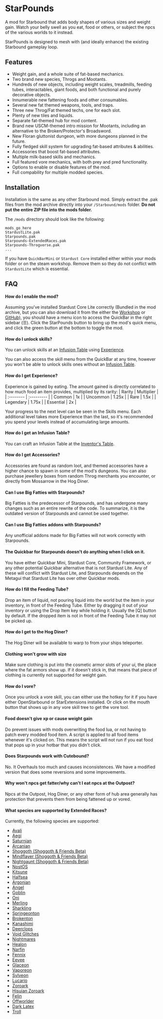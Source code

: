 
# StarPounds

A mod for Starbound that adds body shapes of various sizes and weight gain. Watch your belly swell as you eat, food or others, or subject the npcs of the various worlds to it instead.

StarPounds is designed to mesh with (and ideally enhance) the existing Starbound gameplay loop.


## Features

- Weight gain, and a whole suite of fat-based mechanics.
- Two brand new species, Throgs and Mootants.
- Hundreds of new objects, including weight scales, treadmills, feeding tubes, interactables, giant foods, and both functional and purely decorative objects.
- Innumerable new fattening foods and other consumables.
- Several new fat themed weapons, tools, and traps.
- Three new Throg/Fat themed techs, one for each slot.
- Plenty of new tiles and liquids.
- Separate fat-themed hub for mod content.
- Brand new USCM-themed intro mission for Mootants, including an alternative to the Broken/Protector's Broadsword.
- New Floran gluttonist dungeon, with more dungeons planned in the future.
- Fully fledged skill system for upgrading fat-based attributes & abilities.
- Accessories that boost fat-based attributes.
- Multiple milk-based skills and mechanics.
- Full featured vore mechanics, with both prey and pred functionality.
- Options to enable or disable features of the mod.
- Full compability for multiple modded species.


## Installation

Installation is the same as any other Starbound mod. Simply extract the .pak files from the mod archive directly into your `/Starbound/mods` folder. __Do not put the entire ZIP file into the mods folder.__

The `/mods` directory should look like the following:
```
mods_go_here
StardustLite.pak
Starpounds.pak
Starpounds-ExtendedRaces.pak
Starpounds-Throgverse.pak
...
```
If you have `QuickBarMini` or `Stardust Core` installed either within your mods folder or on the steam workshop. Remove them so they do not conflict with `StardustLite` which is essential.

## FAQ

#### How do I enable the mod?

Assuming you've installed Stardust Core Lite correctly (Bundled in the mod archive, but you can also download it from the either the [Workshop](https://steamcommunity.com/workshop/filedetails/?id=2512589532) or [GitHub](https://github.com/zetaPRIME/sb.StardustSuite)), you should have a menu icon to access the QuickBar in the right sidebar (☰). Click the StarPounds button to bring up the mod's quick menu, and click the green button at the bottom to toggle the mod.

#### How do I unlock skills?

You can unlock skills at an [Infusion Table](#how-do-i-get-an-infusion-table) using [Experience](#how-do-i-get-experience).

You can also access the skill menu from the QuickBar at any time, however you won't be able to unlock skills ones without an [Infusion Table](#how-do-i-get-an-infusion-table).

#### How do I get Experience?

Experience is gained by eating. The amount gained is directly correlated to how much food an item provides, multiplied by its rarity:
| Rarity    | Multiplier |
| :-------- | :--------- |
| Common    | 1x         |
| Uncommon  | 1.25x      |
| Rare      | 1.5x       |
| Legendary | 1.75x      |
| Essential | 2x         |

Your progress to the next level can be seen in the Skills menu. Each additional level takes more Experience than the last, so it's recommended you spend your levels instead of accumulating large amounts.

#### How do I get an Infusion Table?

You can craft an Infusion Table at the [Inventor's Table](https://starbounder.org/Inventor%27s_Table).

#### How do I get Accessories?

Accessories are found as random loot, and themed accessories have a higher chance to spawn in some of the mod's dungeons. You can also purchase jewellery boxes from random Throg merchants you encounter, or directly from Mossarrow in the Hog Diner.

#### Can I use Big Fatties with Starpounds?

Big Fatties is the predecessor of Starpounds, and has undergone many changes such as an entire rewrite of the code. To summarize, it is the outdated version of Starpounds and cannot be used together.

#### Can I use Big Fatties addons with Starpounds?

Any unofficial addons made for Big Fatties will not work correctly with Starpounds.

#### The Quickbar for Starpounds doesn't do anything when I click on it.

You have either Quickbar Mini, Stardust Core, Community Framework, or any other potential Quickbar alternative that is not Stardust Lite. Any of these will conflict with Stardust Lite, and Starpounds depends on the Metagui that Stardust Lite has over other Quickbar mods.

#### How do I fill the Feeding Tube?

Drop an item of liquid, not pouring liquid into the world but the item in your inventory, in front of the Feeding Tube. Either by dragging it out of your inventory or using the Drop Item key while holding it. Usually the [Q] button by default. If the dropped item is not in front of the Feeding Tube it may not be picked up.

#### How do I get to the Hog Diner?

The Hog Diner will be available to warp to from your ships teleporter.

#### Clothing won't grow with size

Make sure clothing is put into the cosmetic armor slots of your ui, the place where the fat armors show up. If it doesn't stick in, that means that piece of clothing is currently not supported for weight gain.

#### How do I vore?

Once you unlock a vore skill, you can either use the hotkey for it if you have either OpenStarbound or StarExtensions installed. Or click on the mouth button that shows up in any vore skill tree to get the vore tool.

#### Food doesn't give xp or cause weight gain

Do prevent issues with mods overwriting the food lua, or not having to patch every modded food item. A script is applied to all food items whenever it's clicked on. This means the script will not run if you eat food that pops up in your hotbar that you didn't click.

#### Does Starpounds work with Cutebound?

No. It Overhauls too much and causes inconsistences.
We have a modified version that does some reversions and some improvements.

#### Why won't npcs get fatter/why can't I eat npcs at the Outpost?

Npcs at the Outpost, Hog Diner, or any other form of hub area generally has protection that prevents them from being fattened up or vored.

#### What species are supported by Extended Races?
Currently, the following species are supported:
- [Avali](https://steamcommunity.com/workshop/filedetails/?id=729558042)
- [Aegi](https://steamcommunity.com/sharedfiles/filedetails/?id=850109963)
- [Saturnian](https://steamcommunity.com/workshop/filedetails/?id=1103027918)
- [Arcanian](https://steamcommunity.com/sharedfiles/filedetails/?id=2359135864)
- [Shoggoth (Shoggoth & Friends Beta)](https://github.com/tydapo1/Shoggoths-Stuff-Rework)
- [Mindflayer (Shoggoth & Friends Beta)](https://github.com/tydapo1/Shoggoths-Stuff-Rework)
- [Nightgaunt (Shoggoth & Friends Beta)](https://github.com/tydapo1/Shoggoths-Stuff-Rework)
- [NostOS](https://steamcommunity.com/workshop/filedetails/?id=2740791476)
- [Kitsune](https://steamcommunity.com/workshop/filedetails/?id=1396610566)
- [Halfsea](https://steamcommunity.com/workshop/filedetails/?id=1396610566)
- [Argonian](https://steamcommunity.com/workshop/filedetails/?id=740694177)
- [Angel](https://steamcommunity.com/workshop/filedetails/?id=1686520464)
- [Goblin](https://steamcommunity.com/sharedfiles/filedetails/?id=2925162796)
- [Oni](https://steamcommunity.com/sharedfiles/filedetails/?id=2978143703)
- [Merling](https://steamcommunity.com/sharedfiles/filedetails/?id=3287386033)
- [Sharkling](https://steamcommunity.com/sharedfiles/filedetails/?id=3287386033)
- [Springeonton](https://steamcommunity.com/sharedfiles/filedetails/?id=2865339320)
- [Brokenton](https://steamcommunity.com/sharedfiles/filedetails/?id=2865339320)
- [Kanashimi](https://steamcommunity.com/sharedfiles/filedetails/?id=2865339320)
- [Deerclops](https://steamcommunity.com/sharedfiles/filedetails/?id=2865339320)
- [Void Glitches](https://steamcommunity.com/sharedfiles/filedetails/?id=2865339320)
- [Nightmares](https://steamcommunity.com/sharedfiles/filedetails/?id=2865339320)
- [Healon](https://steamcommunity.com/sharedfiles/filedetails/?id=2865339320)
- [Narfin](https://steamcommunity.com/sharedfiles/filedetails/?id=2865339320)
- [Fennix](https://steamcommunity.com/sharedfiles/filedetails/?id=3194891396)
- [Eevee](https://steamcommunity.com/sharedfiles/filedetails/?id=3194891396)
- [Glaceon](https://steamcommunity.com/sharedfiles/filedetails/?id=2012704863)
- [Vaporeon](https://steamcommunity.com/sharedfiles/filedetails/?id=3283738255)
- [Sylveon](https://steamcommunity.com/sharedfiles/filedetails/?id=2843385916)
- [Lucario](https://steamcommunity.com/sharedfiles/filedetails/?id=1356955138)
- [Zoroark](https://steamcommunity.com/sharedfiles/filedetails/?id=2811625141)
- [Hisuian Zoroark](https://steamcommunity.com/sharedfiles/filedetails/?id=2813977483)
- [Felin](https://steamcommunity.com/sharedfiles/filedetails/?id=729429063)
- [Offworlder](https://steamcommunity.com/sharedfiles/filedetails/?id=1380631785)
- [Dark Latex](https://steamcommunity.com/sharedfiles/filedetails/?id=1818502101)
- [Troll](https://steamcommunity.com/sharedfiles/filedetails/?id=1301907771)
